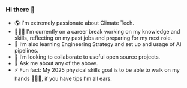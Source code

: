 ### Hi there 👋

- 🌎 I'm extremely passionate about Climate Tech.
- 👩🏻‍🔬 I'm currently on a career break working on my knowledge and skills, reflecting on my past jobs and preparing for my next role.
- 🌱 I’m also learning Engineering Strategy and set up and usage of AI pipelines.
- 👯 I’m looking to collaborate to useful open source projects. 
- 💬 Ask me about any of the above.
- ⚡ Fun fact: My 2025 physical skills goal is to be able to walk on my hands 🤸🏻‍♀️, if you have tips I'm all ears.

